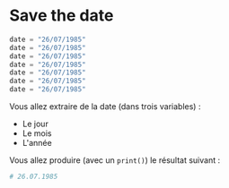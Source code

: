 # Save the date

```python
date = "26/07/1985"
date = "26/07/1985"
date = "26/07/1985"
date = "26/07/1985"
date = "26/07/1985"
date = "26/07/1985"
date = "26/07/1985"
```

Vous allez extraire de la date (dans trois variables) :

- Le jour
- Le mois
- L'année

Vous allez produire (avec un `print()`) le résultat suivant :

```python
# 26.07.1985
```
